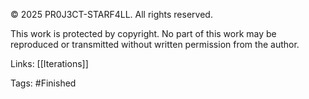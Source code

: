 © 2025 PR0J3CT-STARF4LL. All rights reserved.

This work is protected by copyright. No part of this work may be reproduced or transmitted without written permission from the author.

Links: 
[[Iterations]]

Tags:
#Finished 
